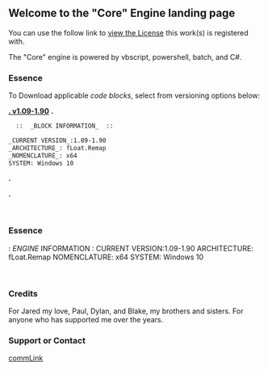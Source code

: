## Welcome to the "Core" Engine landing page

  You can use the follow link to [view the License](https://motion-i.github.io/Clamp-CC-x.1-License-Registry/) this work(s) is registered with.

The "Core" engine is powered by vbscript, powershell, batch, and C#.

### Essence

To Download applicable _code blocks_, select from versioning options below:

[**.  v1.09-1.90**](https://help.github.com/categories/github-pages-basics/)
**.**

```markdown
  ::  _BLOCK INFORMATION_  ::

_CURRENT VERSION_:1.09-1.90
_ARCHITECTURE_: fLoat.Remap
_NOMENCLATURE_: x64
SYSTEM: Windows 10
```

**.**

**.**

⠀⠀⠀

### Essence 
  :  _ENGINE_ INFORMATION  :
CURRENT VERSION:1.09-1.90
ARCHITECTURE: fLoat.Remap
NOMENCLATURE: x64
SYSTEM: Windows 10


⠀⠀⠀

### Credits

For Jared my love, Paul, Dylan, and Blake, my brothers and sisters.
For anyone who has supported me over the years.

### Support or Contact

[commLink](https://help.github.com/categories/github-pages-basics/)
